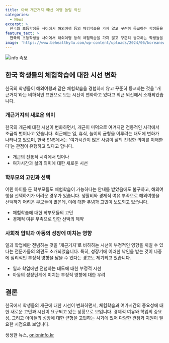 ```yaml
---
title: 아빠 개근거지 韓선 여행 놀림 외신
categories:
  - News
excerpt: >
  한국의 초등학생들 사이에서 해외여행 등의 체험학습을 가지 않고 꾸준히 등교하는 학생들을 비하하는 개근거지라는 표현이 논란이 되고 있다. 최근에는 공부와 놀이, 휴식의 균형을 중시하는 태도가 바뀌고 있으며, 젊은이들에게 개근은 학습과 수입에만 전념하는 것으로 여겨지고 있다. 이에 대한 논란을 소개하며, 부모가 자녀를 위해 해외여행을 결심하는 사례와 전문가들의 의견을 소개하고 있다. 부정적인 시선과 압박이 심리적 영향을 끼칠 수 있다는 우려가 제기되고 있다.
feature_text: >
  한국의 초등학생들 사이에서 해외여행 등의 체험학습을 가지 않고 꾸준히 등교하는 학생들을 비하하는 개근거지라는 표현이 논란이 되고 있다. 최근에는 공부와 놀이, 휴식의 균형을 중시하는 태도가 바뀌고 있으며, 젊은이들에게 개근은 학습과 수입에만 전념하는 것으로 여겨지고 있다. 이에 대한 논란을 소개하며, 부모가 자녀를 위해 해외여행을 결심하는 사례와 전문가들의 의견을 소개하고 있다. 부정적인 시선과 압박이 심리적 영향을 끼칠 수 있다는 우려가 제기되고 있다.
image: 'https://www.behealthy4u.com/wp-content/uploads/2024/06/koreanews.jpg'
---
```


<p><img src="https://www.behealthy4u.com/wp-content/uploads/2024/06/koreanews.jpg" alt="info 속보" /></p>

<h2 data-ke-size="size26">한국 학생들의 체험학습에 대한 시선 변화</h2>

<p data-ke-size="size16">한국의 학생들이 해외여행과 같은 체험학습을 경험하지 않고 꾸준히 등교하는 것을 '개근거지'라는 비하적인 표현으로 보는 시선이 변화하고 있다고 최근 외신에서 소개되었습니다.</p>

<h3>개근거지의 새로운 의미</h3>

<p data-ke-size="size16">한국의 개근에 대한 시선이 변화하면서, 개근이 미덕으로 여겨지던 전통적인 시각에서 조금씩 벗어나고 있습니다. 최근에는 일, 휴식, 놀이의 균형을 이루려는 태도에 변화가 나타나고 있으며, 한국 SNS에서는 '여가시간이 많은 사람이 삶의 진정한 의미를 이해한다'는 관점이 유행하고 있다고 합니다.</p>

<ul>
    <li>개근의 전통적 시각에서 벗어나</li>
    <li>여가시간과 삶의 의미에 대한 새로운 시선</li>
</ul>

<h3>학부모의 고민과 선택</h3>

<p data-ke-size="size16">어린 아이를 둔 학부모들도 체험학습이 가능하다는 안내를 받았음에도 불구하고, 해외여행을 선택하기가 어려운 경우가 있습니다. 생활비와 경제적 여유 부족으로 해외여행을 선택하기 어려운 부모들이 많은데, 이에 대한 푸념과 고민이 보도되고 있습니다.</p>

<ul>
    <li>체험학습에 대한 학부모들의 고민</li>
    <li>경제적 여유 부족으로 인한 선택의 제약</li>
</ul>

<h3>사회적 압박과 아동의 성장에 미치는 영향</h3>

<p data-ke-size="size16">일과 학업에만 전념하는 것을 '개근거지'로 비하하는 시선이 부정적인 영향을 끼칠 수 있다는 전문가들의 의견도 소개되었습니다. 특히, 성장기에 이러한 낙인을 받는 것이 나중에 심리적인 부정적 영향을 남을 수 있다는 경고도 제기되고 있습니다.</p>

<ul>
    <li>일과 학업에만 전념하는 태도에 대한 부정적 시선</li>
    <li>아동의 성장단계에 미치는 부정적 영향에 대한 우려</li>
</ul>

<h2 data-ke-size="size26">결론</h2>

<p data-ke-size="size16">한국에서 학생들의 개근에 대한 시선이 변화하면서, 체험학습과 여가시간의 중요성에 대한 새로운 고민과 시선이 요구되고 있는 상황으로 보입니다. 경제적 여유와 학업의 중요성, 그리고 아이들의 성장에 대한 균형을 고민하는 시기에 있어 다양한 관점과 지원이 필요한 시점으로 보입니다.</p>
생생한 뉴스, <a href="https://onioninfo.kr" rel="dofollow">onioninfo.kr</a>



